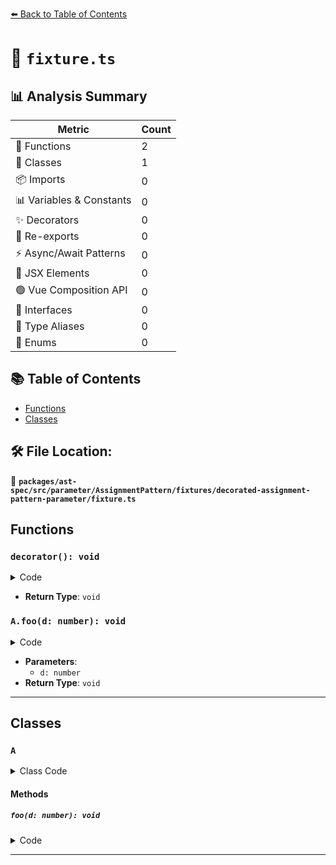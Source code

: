 [⬅️ Back to Table of Contents](../../../../../../../index.md)

# 📄 `fixture.ts`

## 📊 Analysis Summary

| Metric | Count |
|--------|-------|
| 🔧 Functions | 2 |
| 🧱 Classes | 1 |
| 📦 Imports | 0 |
| 📊 Variables & Constants | 0 |
| ✨ Decorators | 0 |
| 🔄 Re-exports | 0 |
| ⚡ Async/Await Patterns | 0 |
| 💠 JSX Elements | 0 |
| 🟢 Vue Composition API | 0 |
| 📐 Interfaces | 0 |
| 📑 Type Aliases | 0 |
| 🎯 Enums | 0 |

## 📚 Table of Contents

- [Functions](#functions)
- [Classes](#classes)

## 🛠️ File Location:
📂 **`packages/ast-spec/src/parameter/AssignmentPattern/fixtures/decorated-assignment-pattern-parameter/fixture.ts`**

## Functions

### `decorator(): void`

<details><summary>Code</summary>

```ts
function decorator() {}
```
</details>

- **Return Type**: `void`
### `A.foo(d: number): void`

<details><summary>Code</summary>

```ts
foo(@decorator d = 1) {}
```
</details>

- **Parameters**:
  - `d: number`
- **Return Type**: `void`

---

## Classes

### `A`

<details><summary>Class Code</summary>

```ts
class A {
  foo(@decorator d = 1) {}
}
```
</details>

#### Methods

##### `foo(d: number): void`

<details><summary>Code</summary>

```ts
foo(@decorator d = 1) {}
```
</details>


---